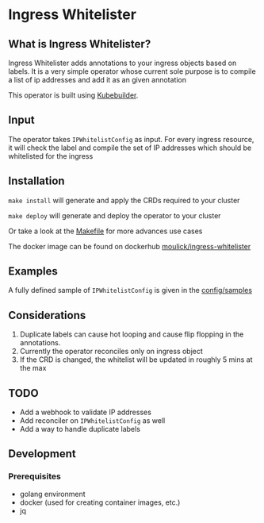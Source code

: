 # Ingress Whitelister

## What is Ingress Whitelister?

Ingress Whitelister adds annotations to your ingress objects based on labels. It is a very simple operator whose current
sole purpose is to compile a list of ip addresses and add it as an given annotation

This operator is built using [Kubebuilder](https://github.com/kubernetes-sigs/kubebuilder).

## Input

The operator takes `IPWhitelistConfig` as input. For every ingress resource, it will check the label and compile the set
of IP addresses which should be whitelisted for the ingress

## Installation

`make install` will generate and apply the CRDs required to your cluster

`make deploy` will generate and deploy the operator to your cluster

Or take a look at the [Makefile](Makefile) for more advances use cases

The docker image can be found on
dockerhub [moulick/ingress-whitelister](https://hub.docker.com/r/moulick/ingress-whitelister)

## Examples

A fully defined sample of `IPWhitelistConfig` is given in the [config/samples](config/samples)

## Considerations

1. Duplicate labels can cause hot looping and cause flip flopping in the annotations.
2. Currently the operator reconciles only on ingress object
3. If the CRD is changed, the whitelist will be updated in roughly 5 mins at the max

## TODO

- Add a webhook to validate IP addresses
- Add reconciler on `IPWhitelistConfig` as well
- Add a way to handle duplicate labels

## Development

### Prerequisites

- golang environment
- docker (used for creating container images, etc.)
- jq
